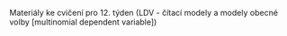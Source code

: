 Materiály ke cvičení pro 12. týden (LDV - čítací modely a modely obecné volby [multinomial dependent variable])
